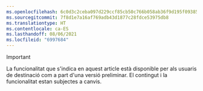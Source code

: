 ```yaml
---
ms.openlocfilehash: 6c0d3c2ceba097d229ccf85cb50c766b058ab36f9d195f093855d62a5b510abe
ms.sourcegitcommit: 7f8d1e7a16af769adb43d1877c28fdce53975db8
ms.translationtype: HT
ms.contentlocale: ca-ES
ms.lasthandoff: 08/06/2021
ms.locfileid: "6997684"
---
```

> [!IMPORTANT]
> La funcionalitat que s'indica en aquest article està disponible per als usuaris de destinació com a part d'una versió preliminar. El contingut i la funcionalitat estan subjectes a canvis. 
